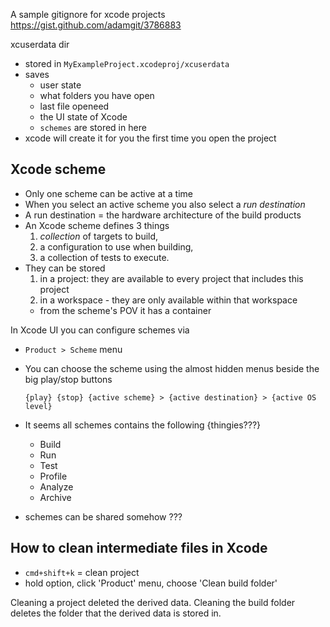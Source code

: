 

A sample gitignore for xcode projects
https://gist.github.com/adamgit/3786883


xcuserdata dir

* stored in `MyExampleProject.xcodeproj/xcuserdata`
* saves
  * user state
  * what folders you have open
  * last file openeed
  * the UI state of Xcode
  * `schemes` are stored in here
* xcode will create it for you the first time you open the project

## Xcode scheme

* Only one scheme can be active at a time
* When you select an active scheme you also select a _run destination_
* A run destination = the hardware architecture of the build products
* An Xcode scheme defines 3 things
    1. _collection_ of targets to build,
    2. a configuration to use when building,
    3. a collection of tests to execute.
* They can be stored
    1. in a project: they are available to every project that includes this project
    2. in a workspace - they are only available within that workspace
    * from the scheme's POV it has a container

In Xcode UI you can configure schemes via

* `Product > Scheme` menu
* You can choose the scheme using the almost hidden menus beside the big play/stop
  buttons
    ```
    {play} {stop} {active scheme} > {active destination} > {active OS level}
    ```
* It seems all schemes contains the following {thingies???}
    * Build
    * Run
    * Test
    * Profile
    * Analyze
    * Archive

* schemes can be shared somehow ???


## How to clean intermediate files in Xcode

* `cmd+shift+k` = clean project
* hold option, click 'Product' menu, choose 'Clean build folder'

Cleaning a project deleted the derived data. Cleaning the build folder deletes
the folder that the derived data is stored in.
